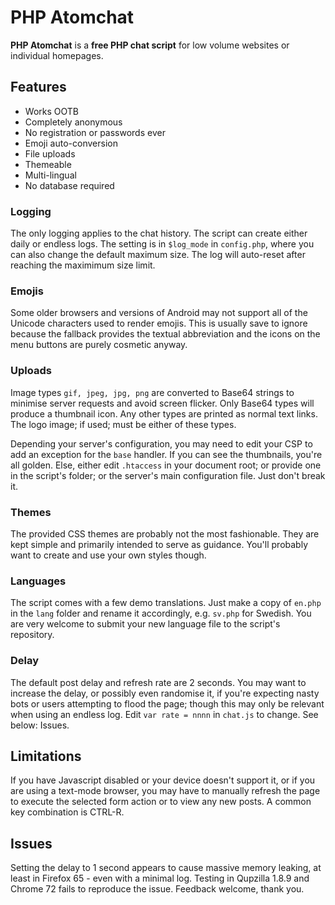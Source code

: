 # PHP Atomchat

**PHP Atomchat** is a **free PHP chat script** for low volume websites or individual homepages.

## Features
- Works OOTB
- Completely anonymous
- No registration or passwords ever
- Emoji auto-conversion
- File uploads
- Themeable
- Multi-lingual
- No database required

### Logging

The only logging applies to the chat history. The script can create either daily or endless logs. The setting is in `$log_mode` in `config.php`, where you can also change the default maximum size. The log will auto-reset after reaching the maximimum size limit.

### Emojis

Some older browsers and versions of Android may not support all of the Unicode characters used to render emojis. This is usually save to ignore because the fallback provides the textual abbreviation and the icons on the menu buttons are purely cosmetic anyway.

### Uploads

Image types `gif, jpeg, jpg, png` are converted to Base64 strings to minimise server requests and avoid screen flicker. Only Base64 types will produce a thumbnail icon. Any other types are printed as normal text links. The logo image; if used; must be either of these types.

Depending your server's configuration, you may need to edit your CSP to add an exception for the `base` handler. If you can see the thumbnails, you're all golden. Else, either edit `.htaccess` in your document root; or provide one in the script's folder; or the server's main configuration file. Just don't break it.

### Themes

The provided CSS themes are probably not the most fashionable. They are kept simple and primarily intended to serve as guidance. You'll probably want to create and use your own styles though.

### Languages

The script comes with a few demo translations. Just make a copy of `en.php` in the `lang` folder and rename it accordingly, e.g. `sv.php` for Swedish. You are very welcome to submit your new language file to the script's repository.

### Delay

The default post delay and refresh rate are 2 seconds. You may want to increase the delay, or possibly even randomise it, if you're expecting nasty bots or users attempting to flood the page; though this may only be relevant when using an endless log. Edit `var rate = nnnn` in `chat.js` to change. See below: Issues.

## Limitations

If you have Javascript disabled or your device doesn't support it, or if you are using a text-mode browser, you may have to manually refresh the page to execute the selected form action or to view any new posts. A common key combination is CTRL-R. 

## Issues

Setting the delay to 1 second appears to cause massive memory leaking, at least in Firefox 65 - even with a minimal log. Testing in Qupzilla 1.8.9 and Chrome 72 fails to reproduce the issue. Feedback welcome, thank you.
